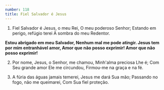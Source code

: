 ```yaml
---
number: 118
title: Fiel Salvador é Jesus
---
```


1. Fiel Salvador é Jesus, o meu Rei,
  O meu poderoso Senhor;
  Estando em perigo, refúgio terei
  À sombra do meu Redentor.

  __Estou abrigado em meu Salvador,
  Nenhum mal me pode atingir.
  Jesus tem por mim entranhável amor,
  Amor que não posso exprimir!
  Amor que não posso exprimir!__

2. Por nome, Jesus, o Senhor, me chamou,
  Minh'alma preciosa Lhe é;
  Com Seu grande amor Ele me circundou,
  Firmou-me na graça e na fé.

3. A fúria das águas jamais temerei,
  Jesus me dará Sua mão;
  Passando no fogo, não me queimarei,
  Com Sua fiel proteção.

